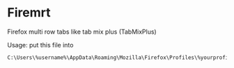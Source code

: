 # Firemrt
Firefox multi row tabs like tab mix plus (TabMixPlus)

Usage: put this file into

```bash
C:\Users\%username%\AppData\Roaming\Mozilla\Firefox\Profiles\%yourprofile%.default\chrome
```